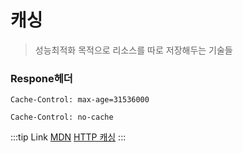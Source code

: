 # 캐싱 
> 성능최적화 목적으로 리소스를 따로 저장해두는 기술들

### Respone헤더
```http
Cache-Control: max-age=31536000

Cache-Control: no-cache
```

:::tip Link
[MDN](https://developer.mozilla.org/ko/docs/Web/HTTP/Caching)
[HTTP 캐싱](https://developers.google.com/web/fundamentals/performance/optimizing-content-efficiency/http-caching?hl=ko)
:::